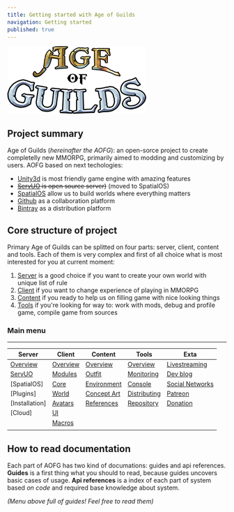 ```yaml
---
title: Getting started with Age of Guilds
navigation: Getting started
published: true
---
```


![](_static/header-logotype.png)

## Project summary 
Age of Guilds (_hereinafter the AOFG_): an open-sorce project to create completelly new MMORPG, primarily aimed to modding and customizing by users. AOFG based on next techologies:
- [Unity3d](https://unity3d.com) is most friendly game engine with amazing features
- ~~[ServUO](https://github.com/ServUO/ServUO) is open source server)~~ (moved to SpatialOS)
- [SpatialOS](https://spatialos.improbable.io/) allow us to build worlds where everything matters
- [Github](https://github.com) as a collaboration platform
- [Bintray](https://bintray.com) as a distribution platform

## Core structure of project
Primary Age of Guilds can be splitted on four parts: server, client, content and tools. Each of them is very complex and first of all choice what is most interested for you at current moment:

1. [Server](server/) is a good choice if you want to create your own world with unique list of rule
2. [Client](client/) if you want to change experience of playing in MMORPG
3. [Content](content/) if you ready to help us on filling game with nice looking things
4. [Tools](tools/) if you're looking for way to: work with mods, debug and profile game, compile game from sources

### Main menu
--------------------------------------------------------------------------------------------------------


Server            | Client            | Content             | Tools         	    | Exta           	 |
----------------- | ----------------- | ------------------- | --------------------- | ------------------ |
[Overview][1]     | [Overview][2]     | [Overview][Content] | [Overview][Tools]     | [Livestreaming]    |
[ServUO]          | [Modules]         | [Outfit]            | [Monitoring]          | [Dev blog] 		 |
[SpatialOS]       | [Core]            | [Environment]       | [Console]             | [Social Networks]  |
[Plugins]         | [World]           | [Concept Art]       | [Distributing]        | [Patreon]          |
[Installation]    | [Avatars]         | [References]        | [Repository]          | [Donation]         |
[Cloud]           | [UI]              |                     |                       |                    |
                  | [Macros]          |                     |                       |                    |
                  |                   |                     |                       |                    |

## How to read documentation
Each part of AOFG has two kind of documations: guides and api references. **Guides** is a first thing what you should to read, because guides uncovers basic cases of usage. **Api references** is a index of each part of system based *on code* and required base knowledge about system. 

*(Menu above full of guides! Feel free to read them)*


[1]:server/README.md
 [ServUO]:server/servuo.md
[2]:client/README.md
 [Modules]:client/modules.md
 [Core]:client/core.md
 [World]:client/world.md
 [Avatars]:client/avatars.md
 [UI]:client/ui.md
 [Macros]:client/macros.md
[Content]:content/README.md
 [Outfit]:content/outfit.md
 [Environment]:content/environment.md
 [Concept Art]:content/concept-art.md
 [References]:content/references.md
[Tools]:tools/README.md
 [Overview]:tools/README.md#Overview
 [Monitoring]:tools/README.md#Monitoring
 [Console]:tools/README.md#Monitoring
 [Distributing]:tools/README.md#Monitoring
 [Repository]:tools/README.md#Monitoring
[Extra]:extra/README.md
 [Livestreaming]:extra/README.md#livestream
 [Dev blog]:extra/README.md#devlog
 [Social Networks]:extra/README.md#devlog
 [Patreon]:extra/README.md#devlog
 [Donation]:extra/README.md#devlog
